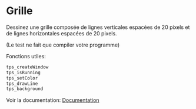 # Grille

Dessinez une grille composée de lignes verticales espacées de 20 pixels et de lignes horizontales espacées de 20 pixels.

(Le test ne fait que compiler votre programme)

Fonctions utiles:
```c
tps_createWindow
tps_isRunning
tps_setColor
tps_drawLine
tps_background
```

Voir la documentation:
[Documentation](https://bramas.gitlab.io/libtps.h)
